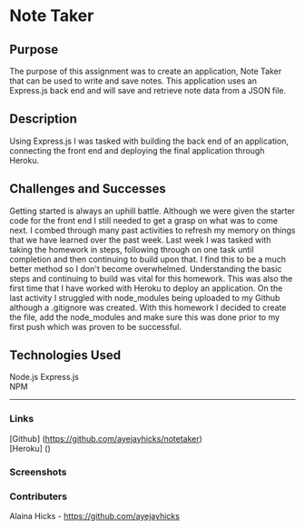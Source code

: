 # Note Taker

## Purpose
The purpose of this assignment was to create an application, Note Taker that can be used to write and save notes. This application uses an Express.js back end and will save and retrieve note data from a JSON file.


## Description
Using Express.js I was tasked with building the back end of an application, connecting the front end and deploying the final application through Heroku.

## Challenges and Successes
Getting started is always an uphill battle. Although we were given the starter code for the front end I still needed to get a grasp on what was to come next. I combed through many past activities to refresh my memory on things that we have learned over the past week. Last week I was tasked with taking the homework in steps, following through on one task until completion and then continuing to build upon that. I find this to be a much better method so I don't become overwhelmed. Understanding the basic steps and continuing to build was vital for this homework. This was also the first time that I have worked with Heroku to deploy an application. On the last activity I struggled with node_modules being uploaded to my Github although a .gitignore was created. With this homework I decided to create the file, add the node_modules and make sure this was done prior to my first push which was proven to be successful.

## Technologies Used
Node.js
Express.js  
NPM

---
### Links
[Github] (https://github.com/ayejayhicks/notetaker)  
[Heroku] ()

### Screenshots  

### Contributers
Alaina Hicks - https://github.com/ayejayhicks
